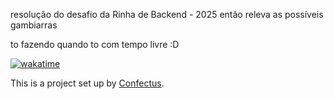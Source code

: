 resolução do desafio da Rinha de Backend - 2025 então releva as possíveis gambiarras

to fazendo quando to com tempo livre :D

[![wakatime](https://wakatime.com/badge/user/e9853441-5061-4649-86a6-b95c7c509f2a/project/981c268a-c408-4754-841e-0548d87746b5.svg)](https://wakatime.com/badge/user/e9853441-5061-4649-86a6-b95c7c509f2a/project/981c268a-c408-4754-841e-0548d87746b5)

This is a project set up by [Confectus](https://www.npmjs.com/package/confectus).
